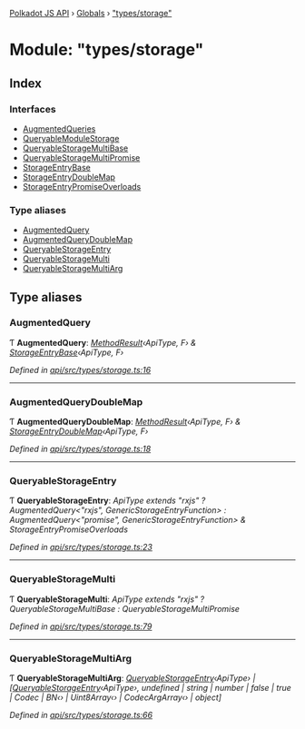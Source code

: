 [Polkadot JS API](../README.md) › [Globals](../globals.md) › ["types/storage"](_types_storage_.md)

# Module: "types/storage"

## Index

### Interfaces

* [AugmentedQueries](../interfaces/_types_storage_.augmentedqueries.md)
* [QueryableModuleStorage](../interfaces/_types_storage_.queryablemodulestorage.md)
* [QueryableStorageMultiBase](../interfaces/_types_storage_.queryablestoragemultibase.md)
* [QueryableStorageMultiPromise](../interfaces/_types_storage_.queryablestoragemultipromise.md)
* [StorageEntryBase](../interfaces/_types_storage_.storageentrybase.md)
* [StorageEntryDoubleMap](../interfaces/_types_storage_.storageentrydoublemap.md)
* [StorageEntryPromiseOverloads](../interfaces/_types_storage_.storageentrypromiseoverloads.md)

### Type aliases

* [AugmentedQuery](_types_storage_.md#augmentedquery)
* [AugmentedQueryDoubleMap](_types_storage_.md#augmentedquerydoublemap)
* [QueryableStorageEntry](_types_storage_.md#queryablestorageentry)
* [QueryableStorageMulti](_types_storage_.md#queryablestoragemulti)
* [QueryableStorageMultiArg](_types_storage_.md#queryablestoragemultiarg)

## Type aliases

###  AugmentedQuery

Ƭ **AugmentedQuery**: *[MethodResult](_types_base_.md#methodresult)‹ApiType, F› & [StorageEntryBase](../interfaces/_types_storage_.storageentrybase.md)‹ApiType, F›*

*Defined in [api/src/types/storage.ts:16](https://github.com/polkadot-js/api/blob/102a06b0f2/packages/api/src/types/storage.ts#L16)*

___

###  AugmentedQueryDoubleMap

Ƭ **AugmentedQueryDoubleMap**: *[MethodResult](_types_base_.md#methodresult)‹ApiType, F› & [StorageEntryDoubleMap](../interfaces/_types_storage_.storageentrydoublemap.md)‹ApiType, F›*

*Defined in [api/src/types/storage.ts:18](https://github.com/polkadot-js/api/blob/102a06b0f2/packages/api/src/types/storage.ts#L18)*

___

###  QueryableStorageEntry

Ƭ **QueryableStorageEntry**: *ApiType extends "rxjs" ? AugmentedQuery<"rxjs", GenericStorageEntryFunction> : AugmentedQuery<"promise", GenericStorageEntryFunction> & StorageEntryPromiseOverloads*

*Defined in [api/src/types/storage.ts:23](https://github.com/polkadot-js/api/blob/102a06b0f2/packages/api/src/types/storage.ts#L23)*

___

###  QueryableStorageMulti

Ƭ **QueryableStorageMulti**: *ApiType extends "rxjs" ? QueryableStorageMultiBase<ApiType> : QueryableStorageMultiPromise<ApiType>*

*Defined in [api/src/types/storage.ts:79](https://github.com/polkadot-js/api/blob/102a06b0f2/packages/api/src/types/storage.ts#L79)*

___

###  QueryableStorageMultiArg

Ƭ **QueryableStorageMultiArg**: *[QueryableStorageEntry](_types_storage_.md#queryablestorageentry)‹ApiType› | [[QueryableStorageEntry](_types_storage_.md#queryablestorageentry)‹ApiType›, undefined | string | number | false | true | Codec | BN‹› | Uint8Array‹› | CodecArgArray‹› | object]*

*Defined in [api/src/types/storage.ts:66](https://github.com/polkadot-js/api/blob/102a06b0f2/packages/api/src/types/storage.ts#L66)*
